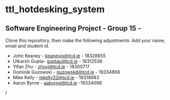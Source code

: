 # ttl_hotdesking_system

## Software Engineering Project - Group 15 -

Clone this repository, then make the following adjustments:
Add your name, email and student id.

- John Keaney - keaneyjo@tcd.ie - 18328855
- Utkarsh Gupta- guptau@tcd.ie - 19312536
- Yifan Zhu - zhuyi@tcd.ie - 18300717
- Dominik Guzowski - guzowskd@tcd.ie - 19334866
- Mike Kelly - mkelly32@tcd.ie - 18318983
- Aaron Byrne - aabyrne@tcd.ie -19334098

/
